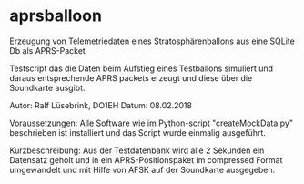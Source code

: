 # aprsballoon
Erzeugung von Telemetriedaten eines Stratosphärenballons aus eine SQLite Db als APRS-Packet

Testscript das die Daten beim Aufstieg eines Testballons simuliert und daraus entsprechende APRS packets 
 erzeugt und diese über die Soundkarte ausgibt.

 Autor: Ralf Lüsebrink, DO1EH
 Datum: 08.02.2018

 Voraussetzungen:
 Alle Software wie im Python-script "createMockData.py" beschrieben ist installiert und das Script wurde 
 einmalig ausgeführt.

 Kurzbeschreibung:
 Aus der Testdatenbank wird alle 2 Sekunden ein Datensatz geholt und in ein APRS-Positionspaket im compressed 
 Format umgewandelt und mit Hilfe von AFSK auf der Soundkarte ausgegeben.
